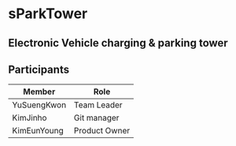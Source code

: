 # sParkTower

## Electronic Vehicle charging & parking tower

## Participants

| Member | Role |
|----|----|
|YuSuengKwon| Team Leader|
|KimJinho| Git manager|
|KimEunYoung| Product Owner|
